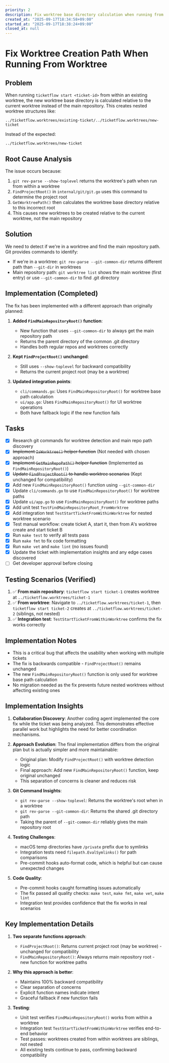 ```yaml
---
priority: 2
description: Fix worktree base directory calculation when running from within a worktree
created_at: "2025-09-17T18:34:58+09:00"
started_at: "2025-09-17T18:38:24+09:00"
closed_at: null
---
```


# Fix Worktree Creation Path When Running From Worktree

## Problem

When running `ticketflow start <ticket-id>` from within an existing worktree, the new worktree base directory is calculated relative to the current worktree instead of the main repository. This creates nested worktree structures like:

```
../ticketflow.worktrees/existing-ticket/../ticketflow.worktrees/new-ticket
```

Instead of the expected:
```
../ticketflow.worktrees/new-ticket
```

## Root Cause Analysis

The issue occurs because:
1. `git rev-parse --show-toplevel` returns the worktree's path when run from within a worktree
2. `FindProjectRoot()` in `internal/git/git.go` uses this command to determine the project root
3. `GetWorktreePath()` then calculates the worktree base directory relative to this incorrect root
4. This causes new worktrees to be created relative to the current worktree, not the main repository

## Solution

We need to detect if we're in a worktree and find the main repository path. Git provides commands to identify:
- If we're in a worktree: `git rev-parse --git-common-dir` returns different path than `--git-dir` in worktrees
- Main repository path: `git worktree list` shows the main worktree (first entry) or use `--git-common-dir` to find .git directory

## Implementation (Completed)

The fix has been implemented with a different approach than originally planned:

1. **Added `FindMainRepositoryRoot()` function**:
   - New function that uses `--git-common-dir` to always get the main repository path
   - Returns the parent directory of the common .git directory
   - Handles both regular repos and worktrees correctly

2. **Kept `FindProjectRoot()` unchanged**:
   - Still uses `--show-toplevel` for backward compatibility
   - Returns the current project root (may be a worktree)

3. **Updated integration points**:
   - `cli/commands.go`: Uses `FindMainRepositoryRoot()` for worktree base path calculation
   - `ui/app.go`: Uses `FindMainRepositoryRoot()` for UI worktree operations
   - Both have fallback logic if the new function fails

## Tasks

- [x] Research git commands for worktree detection and main repo path discovery
- [x] ~~Implement `IsWorktree()` helper function~~ (Not needed with chosen approach)
- [x] ~~Implement `GetMainRepoPath()` helper function~~ (Implemented as `FindMainRepositoryRoot()`)
- [x] ~~Update `FindProjectRoot()` to handle worktree scenarios~~ (Kept unchanged for compatibility)
- [x] Add new `FindMainRepositoryRoot()` function using `--git-common-dir`
- [x] Update `cli/commands.go` to use `FindMainRepositoryRoot()` for worktree paths
- [x] Update `ui/app.go` to use `FindMainRepositoryRoot()` for worktree paths
- [x] Add unit test `TestFindMainRepositoryRoot_FromWorktree`
- [x] Add integration test `TestStartTicketFromWithinWorktree` for nested worktree scenario
- [x] Test manual workflow: create ticket A, start it, then from A's worktree create and start ticket B
- [x] Run `make test` to verify all tests pass
- [x] Run `make fmt` to fix code formatting
- [x] Run `make vet` and `make lint` (no issues found)
- [x] Update the ticket with implementation insights and any edge cases discovered
- [ ] Get developer approval before closing

## Testing Scenarios (Verified)

1. ✅ **From main repository**: `ticketflow start ticket-1` creates worktree at `../ticketflow.worktrees/ticket-1`
2. ✅ **From worktree**: Navigate to `../ticketflow.worktrees/ticket-1`, then `ticketflow start ticket-2` creates at `../ticketflow.worktrees/ticket-2` (siblings, not nested)
3. ✅ **Integration test**: `TestStartTicketFromWithinWorktree` confirms the fix works correctly

## Implementation Notes

- This is a critical bug that affects the usability when working with multiple tickets
- The fix is backwards compatible - `FindProjectRoot()` remains unchanged
- The new `FindMainRepositoryRoot()` function is only used for worktree base path calculation
- No migration needed as the fix prevents future nested worktrees without affecting existing ones

## Implementation Insights

1. **Collaboration Discovery**: Another coding agent implemented the core fix while the ticket was being analyzed. This demonstrates effective parallel work but highlights the need for better coordination mechanisms.

2. **Approach Evolution**: The final implementation differs from the original plan but is actually simpler and more maintainable:
   - Original plan: Modify `FindProjectRoot()` with worktree detection logic
   - Final approach: Add new `FindMainRepositoryRoot()` function, keep original unchanged
   - This separation of concerns is cleaner and reduces risk

3. **Git Command Insights**:
   - `git rev-parse --show-toplevel`: Returns the worktree's root when in a worktree
   - `git rev-parse --git-common-dir`: Returns the shared .git directory path
   - Taking the parent of `--git-common-dir` reliably gives the main repository root

4. **Testing Challenges**:
   - macOS temp directories have `/private` prefix due to symlinks
   - Integration tests need `filepath.EvalSymlinks()` for path comparisons
   - Pre-commit hooks auto-format code, which is helpful but can cause unexpected changes

5. **Code Quality**:
   - Pre-commit hooks caught formatting issues automatically
   - The fix passed all quality checks: `make test`, `make fmt`, `make vet`, `make lint`
   - Integration test provides confidence that the fix works in real scenarios

## Key Implementation Details

1. **Two separate functions approach**:
   - `FindProjectRoot()`: Returns current project root (may be worktree) - unchanged for compatibility
   - `FindMainRepositoryRoot()`: Always returns main repository root - new function for worktree paths

2. **Why this approach is better**:
   - Maintains 100% backward compatibility
   - Clear separation of concerns
   - Explicit function names indicate intent
   - Graceful fallback if new function fails

3. **Testing**:
   - Unit test verifies `FindMainRepositoryRoot()` works from within a worktree
   - Integration test `TestStartTicketFromWithinWorktree` verifies end-to-end behavior
   - Test passes: worktrees created from within worktrees are siblings, not nested
   - All existing tests continue to pass, confirming backward compatibility